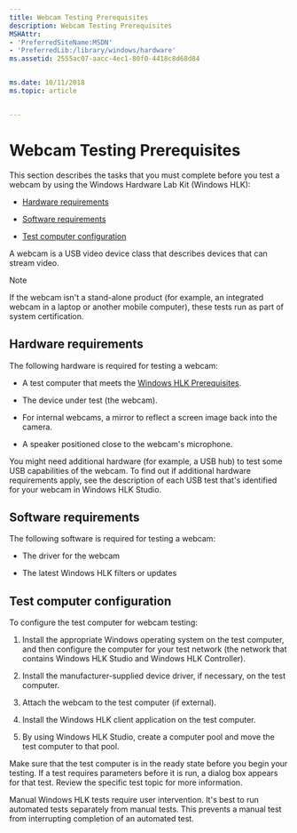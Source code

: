 ```yaml
---
title: Webcam Testing Prerequisites
description: Webcam Testing Prerequisites
MSHAttr:
- 'PreferredSiteName:MSDN'
- 'PreferredLib:/library/windows/hardware'
ms.assetid: 2555ac07-aacc-4ec1-80f0-4418c8d68d84


ms.date: 10/11/2018
ms.topic: article


---
```


# Webcam Testing Prerequisites


This section describes the tasks that you must complete before you test a webcam by using the Windows Hardware Lab Kit (Windows HLK):

-   [Hardware requirements](#bkmk-hck-webcam-hr)

-   [Software requirements](#bkmk-hck-webcam-sr)

-   [Test computer configuration](#bkmk-hck-webcam-tc)

A webcam is a USB video device class that describes devices that can stream video.

> [!NOTE]
> 
> If the webcam isn't a stand-alone product (for example, an integrated webcam in a laptop or another mobile computer), these tests run as part of system certification.

 

## <span id="BKMK_HCK_Webcam_hR"></span><span id="bkmk-hck-webcam-hr"></span><span id="BKMK_HCK_WEBCAM_HR"></span>Hardware requirements


The following hardware is required for testing a webcam:

- A test computer that meets the [Windows HLK Prerequisites](../getstarted/windows-hlk-prerequisites.md).

- The device under test (the webcam).

- For internal webcams, a mirror to reflect a screen image back into the camera.

- A speaker positioned close to the webcam's microphone.

You might need additional hardware (for example, a USB hub) to test some USB capabilities of the webcam. To find out if additional hardware requirements apply, see the description of each USB test that's identified for your webcam in Windows HLK Studio.

## <span id="BKMK_HCK_Webcam_sR"></span><span id="bkmk-hck-webcam-sr"></span><span id="BKMK_HCK_WEBCAM_SR"></span>Software requirements


The following software is required for testing a webcam:

-   The driver for the webcam

-   The latest Windows HLK filters or updates

## <span id="BKMK_HCK_Webcam_tC"></span><span id="bkmk-hck-webcam-tc"></span><span id="BKMK_HCK_WEBCAM_TC"></span>Test computer configuration


To configure the test computer for webcam testing:

1.  Install the appropriate Windows operating system on the test computer, and then configure the computer for your test network (the network that contains Windows HLK Studio and Windows HLK Controller).

2.  Install the manufacturer-supplied device driver, if necessary, on the test computer.

3.  Attach the webcam to the test computer (if external).

4.  Install the Windows HLK client application on the test computer.

5.  By using Windows HLK Studio, create a computer pool and move the test computer to that pool.

Make sure that the test computer is in the ready state before you begin your testing. If a test requires parameters before it is run, a dialog box appears for that test. Review the specific test topic for more information.

Manual Windows HLK tests require user intervention. It's best to run automated tests separately from manual tests. This prevents a manual test from interrupting completion of an automated test.

 

 






